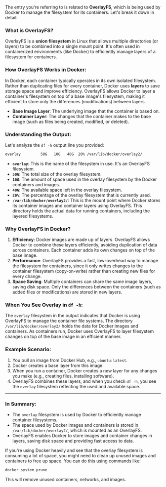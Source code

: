 The entry you're referring to is related to **OverlayFS**, which is being used by Docker to manage the filesystem for its containers. Let's break it down in detail:

### **What is OverlayFS?**
OverlayFS is a **union filesystem** in Linux that allows multiple directories (or layers) to be combined into a single mount point. It's often used in containerized environments (like Docker) to efficiently manage layers of a filesystem for containers.

### **How OverlayFS Works in Docker:**
In Docker, each container typically operates in its own isolated filesystem. Rather than duplicating files for every container, Docker uses **layers** to save storage space and improve efficiency. OverlayFS allows Docker to layer a container's filesystem on top of a base image's filesystem, making it efficient to store only the differences (modifications) between layers.

- **Base Image Layer**: The underlying image that the container is based on.
- **Container Layer**: The changes that the container makes to the base image (such as files being created, modified, or deleted).

### **Understanding the Output**:
Let's analyze the `df -h` output line you provided:

```bash
overlay         50G   10G   40G  20% /var/lib/docker/overlay2/
```

- **`overlay`**: This is the name of the filesystem in use. It's an OverlayFS filesystem.
- **`50G`**: The total size of the overlay filesystem.
- **`10G`**: The amount of space used in the overlay filesystem by the Docker containers and images.
- **`40G`**: The available space left in the overlay filesystem.
- **`20%`**: The percentage of the overlay filesystem that is currently used.
- **`/var/lib/docker/overlay2/`**: This is the mount point where Docker stores its container images and container layers using OverlayFS. This directory holds the actual data for running containers, including the layered filesystems.

### **Why OverlayFS in Docker?**
1. **Efficiency**: Docker images are made up of layers. OverlayFS allows Docker to combine these layers efficiently, avoiding duplication of data across containers. Each container adds its own changes on top of the base image.
2. **Performance**: OverlayFS provides a fast, low-overhead way to manage the filesystem for containers, since it only writes changes to the container filesystem (copy-on-write) rather than creating new files for every change.
3. **Space Saving**: Multiple containers can share the same image layers, saving disk space. Only the differences between the containers (such as added files or modifications) are stored in new layers.

### **When You See Overlay in `df -h`**:
The `overlay` filesystem in the output indicates that Docker is using OverlayFS to manage the container file systems. The directory `/var/lib/docker/overlay2/` holds the data for Docker images and containers. As containers run, Docker uses OverlayFS to layer filesystem changes on top of the base image in an efficient manner.

### **Example Scenario**:
1. You pull an image from Docker Hub, e.g., `ubuntu:latest`.
2. Docker creates a base layer from this image.
3. When you run a container, Docker creates a new layer for any changes you make (e.g., creating files, installing software).
4. OverlayFS combines these layers, and when you check `df -h`, you see the `overlay` filesystem reflecting the used and available space.

---

### **In Summary**:
- The `overlay` filesystem is used by Docker to efficiently manage container filesystems.
- The space used by Docker images and containers is stored in `/var/lib/docker/overlay2/`, which is mounted as an OverlayFS.
- OverlayFS enables Docker to store images and container changes in layers, saving disk space and providing fast access to data.

If you're using Docker heavily and see that the overlay filesystem is consuming a lot of space, you might need to clean up unused images and containers to free up space. You can do this using commands like:

```bash
docker system prune
```

This will remove unused containers, networks, and images.
